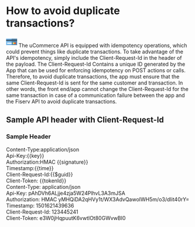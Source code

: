 
# How to avoid duplicate transactions?

<img title="icon" alt="Alt text" src="https://raw.githubusercontent.com/Fiserv/universal-commerce/94a71289848258b488fbd8b79e4ea9605ba656e5/assets/images/credit-card-svgrepo-com.svg" width="30" height="30">
 The uCommerce API is equipped with idempotency operations, which could prevent things like duplicate transactions. To take advantage of the API's idempotency, simply include the Client-Request-Id in the header of the payload. The Client-Request-Id Contains a unique ID generated by the App that can be used for enforcing idempotency on POST actions or calls. Therefore, to avoid duplicate transactions, the app must ensure that the same Client-Request-Id is sent for the same customer and transaction. In other words, the front end/app cannot change the Client-Request-Id for the same transaction in case of a communication failure between the app and the Fiserv API to avoid duplicate transactions.

## Sample API header with Client-Request-Id

### Sample Header

Content-Type:application/json <br>
Api-Key:{{key}} <br>
Authorization:HMAC {{signature}} <br>
Timestamp:{{time}} <br>
Client-Request-Id:{{$guid}} <br>
Client-Token: {{tokenId}} <br>
Content-Type: application/json <br>
Api-Key: pAhDVh6ALjje4zja5W24PlhvL3A3mJSA <br>
Authorization: HMAC yMHQiDA2qHVy1t/WX3AdvQawoIWH5m/o3/dIit40rY= <br>
Timestamp: 1501621439636 <br>
Client-Request-Id: 123445241 <br>
Client-Token: e3W0jHqpuutK6vwtlOt80GWvwBI0 <br>
